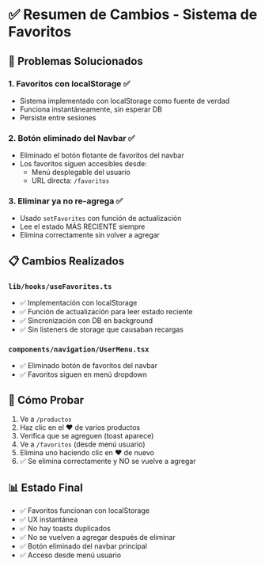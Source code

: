 # ✅ Resumen de Cambios - Sistema de Favoritos

## 🎯 Problemas Solucionados

### 1. **Favoritos con localStorage** ✅
- Sistema implementado con localStorage como fuente de verdad
- Funciona instantáneamente, sin esperar DB
- Persiste entre sesiones

### 2. **Botón eliminado del Navbar** ✅
- Eliminado el botón flotante de favoritos del navbar
- Los favoritos siguen accesibles desde:
  - Menú desplegable del usuario
  - URL directa: `/favoritos`

### 3. **Eliminar ya no re-agrega** ✅
- Usado `setFavorites` con función de actualización
- Lee el estado MÁS RECIENTE siempre
- Elimina correctamente sin volver a agregar

## 📋 Cambios Realizados

### `lib/hooks/useFavorites.ts`
- ✅ Implementación con localStorage
- ✅ Función de actualización para leer estado reciente
- ✅ Sincronización con DB en background
- ✅ Sin listeners de storage que causaban recargas

### `components/navigation/UserMenu.tsx`
- ✅ Eliminado botón de favoritos del navbar
- ✅ Favoritos siguen en menú dropdown

## 🧪 Cómo Probar

1. Ve a `/productos`
2. Haz clic en el ❤️ de varios productos
3. Verifica que se agreguen (toast aparece)
4. Ve a `/favoritos` (desde menú usuario)
5. Elimina uno haciendo clic en ❤️ de nuevo
6. ✅ Se elimina correctamente y NO se vuelve a agregar

## 📊 Estado Final

- ✅ Favoritos funcionan con localStorage
- ✅ UX instantánea
- ✅ No hay toasts duplicados
- ✅ No se vuelven a agregar después de eliminar
- ✅ Botón eliminado del navbar principal
- ✅ Acceso desde menú usuario

